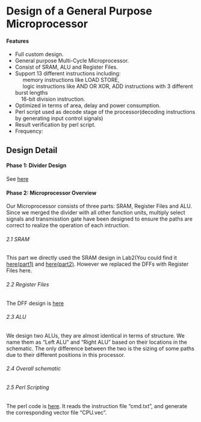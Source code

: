 Design of a General Purpose Microprocessor
===================================
#### Features
- Full custom design.&nbsp;<br />
- General purpose Multi-Cycle Microprocessor.&nbsp;<br />
- Consist of SRAM, ALU and Register Files.&nbsp;<br />
- Support 13 different instructions including:&nbsp;<br />
&nbsp; &nbsp; &nbsp;memory instructions like LOAD STORE,&nbsp;<br />
&nbsp; &nbsp; &nbsp;logic instructions like AND OR XOR, ADD instructions with 3 different burst lengths<br />
&nbsp; &nbsp; 16-bit division instruction. &nbsp;<br />
- Optimized in terms of area, delay and power consumption. &nbsp;<br />
- Perl script used as decode stage of the processor(decoding instructions by generating input control signals)<br />
- Result verification by perl script.<br />
- Frequency:<br />
 


## Design Detail


#### Phase 1: Divider Design

See [here](https://github.com/CWang24/16-bit-Unsigned-Divider)

#### Phase 2: Microprocessor Overview

Our Microprocessor consists of three parts: SRAM, Register Files and ALU. Since we merged the divider with all other function units, multiply select signals and transmisstion gate have been designed to ensure the paths are correct to realize the operation of each intruction.

###### 2.1 SRAM
This part we directly used the SRAM design in Lab2(You could find it [here(part1)](https://github.com/CWang24/SRAM) and [here(part2)](https://github.com/CWang24/SRAM_Part2). However we replaced the DFFs with Register Files here.
###### 2.2 Register Files
The DFF design is [here](https://github.com/CWang24/DFF)
###### 2.3 ALU
We design two ALUs, they are almost identical in terms of structure. We name them as “Left ALU” and “Right ALU” based on their locations in the schematic. The only difference between the two is the sizing of some paths due to their different positions in this processor.
###### 2.4 Overall schematic
###### 2.5 Perl Scripting
The perl code is [here](http://www.dushibaiyu.com). It reads the instruction file “cmd.txt”, and generate the corresponding vector file “CPU.vec”.
